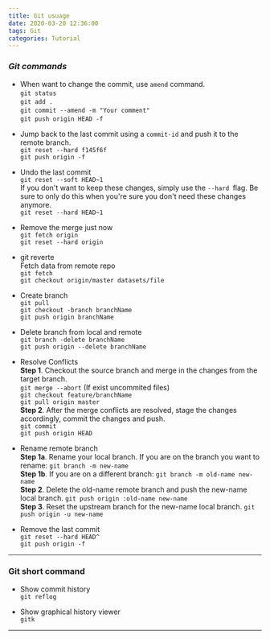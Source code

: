 ```yaml
---
title: Git usuage
date: 2020-03-20 12:36:00
tags: Git
categories: Tutorial
---
```


### *Git commands*
* When want to change the commit, use `amend` command.  
`git status`    
`git add .`   
`git commit --amend -m "Your comment"`  
`git push origin HEAD -f` 
 
<!-- more -->
 
* Jump back to the last commit using a `commit-id` and push it to the remote branch.   
`git reset --hard f145f6f`  
`git push origin -f` 


* Undo the last commit  
`git reset --soft HEAD~1`  
If you don't want to keep these changes, simply use the `--hard `flag. Be sure to only do this when you're sure you don't need these changes anymore.  
`git reset --hard HEAD~1`


* Remove the merge just now  
`git fetch origin`  
`git reset --hard origin`


* git reverte  
Fetch data from remote repo  
`git fetch`  
`git checkout origin/master datasets/file`
 
 
* Create branch   
`git pull`  
`git checkout -branch branchName`  
`git push origin branchName`  


* Delete branch from local and remote   
`git branch -delete branchName`  
`git push origin --delete branchName`


* Resolve Conflicts  
**Step 1**. Checkout the source branch and merge in the changes from the target branch.  
`git merge --abort`  (If exist uncommited files)   
`git checkout feature/branchName`   
`git pull origin master`  
**Step 2**. After the merge conflicts are resolved, stage the changes accordingly, commit the changes and push.  
`git commit`  
`git push origin HEAD`   


* Rename remote branch  
**Step 1a**. Rename your local branch.
If you are on the branch you want to rename:
`git branch -m new-name`  
**Step 1b**. If you are on a different branch:
`git branch -m old-name new-name`    
**Step 2**. Delete the old-name remote branch and push the new-name local branch.
`git push origin :old-name new-name`  
**Step 3**. Reset the upstream branch for the new-name local branch.
`git push origin -u new-name`


* Remove the last commit  
`git reset --hard HEAD^`  
`git push origin -f`  


---
### **Git short command** 
* Show commit history   
`git reflog`

* Show graphical history viewer   
`gitk`

---